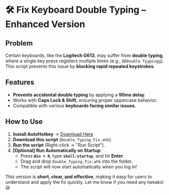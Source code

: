 # 🛠 Fix Keyboard Double Typing – Enhanced Version

##  Problem
Certain keyboards, like the **Logitech G613**, may suffer from **double typing**, where a single key press registers multiple times (e.g., `DDDouble Tyypingg`). This script prevents this issue by **blocking rapid repeated keystrokes**.

##  Features
- **Prevents accidental double typing** by applying a **90ms delay**.
- Works with **Caps Lock & Shift**, ensuring proper uppercase behavior.
- Compatible with various **keyboards facing similar issues**.

##  How to Use
1. **Install AutoHotkey** → [Download Here](https://www.autohotkey.com/)
2. **Download this script** (`Double_Typing_Fix.ahk`).
3. **Run the script** (Right-click → "Run Script").
4. **[Optional] Run Automatically on Startup**:
   - Press **`Win + R`**, type **`shell:startup`**, and hit **Enter**.
   - Drag and drop `Double_Typing_Fix.ahk` into the folder.
   - The script will now start automatically when you log in!


This version is **short, clear, and effective**, making it easy for users to understand and apply the fix quickly.  Let me know if you need any tweaks! 😃